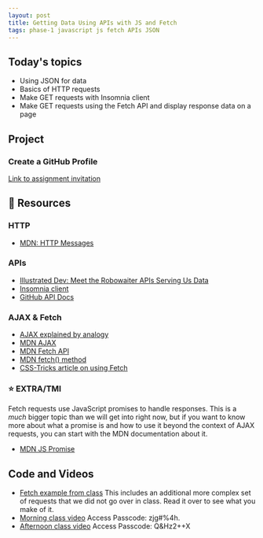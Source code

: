 ```yaml
---
layout: post
title: Getting Data Using APIs with JS and Fetch
tags: phase-1 javascript js fetch APIs JSON
---
```


## Today's topics

- Using JSON for data
- Basics of HTTP requests
- Make GET requests with Insomnia client
- Make GET requests using the Fetch API and display response data on a page

## Project

### Create a GitHub Profile

[Link to assignment invitation](https://classroom.github.com/a/Q6EARW2r)

## 🔖 Resources

### HTTP

- [MDN: HTTP Messages](https://developer.mozilla.org/en-US/docs/Web/HTTP/Messages )

### APIs
- [Illustrated Dev: Meet the Robowaiter APIs Serving Us Data](https://illustrated.dev/api)
- [Insomnia client](https://support.insomnia.rest/article/11-getting-started)
- [GitHub API Docs](https://developer.github.com/v3/)

### AJAX & Fetch

- [AJAX explained by analogy](https://blog.codeanalogies.com/2018/01/15/ajax-basics-explained-by-working-at-a-fast-food-restaurant/)
- [MDN AJAX](https://developer.mozilla.org/en-US/docs/Web/Guide/AJAX)
- [MDN Fetch API](https://developer.mozilla.org/en-US/docs/Web/API/Fetch_API)
- [MDN fetch() method](https://developer.mozilla.org/en-US/docs/Web/API/WindowOrWorkerGlobalScope/fetch)
- [CSS-Tricks article on using Fetch](https://css-tricks.com/using-fetch/)


### ⭐ EXTRA/TMI

Fetch requests use JavaScript promises to handle responses. This is a _much_ bigger topic than we will get into right now, but if you want to know more about what a promise is and how to use it beyond the context of AJAX requests, you can start with the MDN documentation about it.

- [MDN JS Promise](https://developer.mozilla.org/en-US/docs/Web/JavaScript/Reference/Global_Objects/Promise)


## Code and Videos

- [Fetch example from class](https://github.com/momentum-team-5/examples/tree/main/js-fetch) This includes an additional more complex set of requests that we did not go over in class. Read it over to see what you make of it.
- [Morning class video](https://us02web.zoom.us/rec/share/vep-FHfEm7ZqpAuli_yICZXxCIv_GN5Hn49gHLL4AadDzbeDsS94hVKY8MVSW4cF.EGUWgi_lxAIuZAj4) Access Passcode: zjg#%4h.
- [Afternoon class video](https://us02web.zoom.us/rec/share/OJ0MSjapztOnvCckEJ6vsuHOG9iUYwxoYYYYUyZu3_wr7DnVhOzHRHulM3kvGOZp.yCb3Y-kSwmQtN4WO) Access Passcode: Q&Hz2++X
